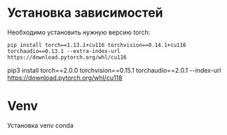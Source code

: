 
# Установка зависимостей
Необходимо установить нужную версию torch:
```
pip install torch==1.13.1+cu116 torchvision==0.14.1+cu116 torchaudio==0.13.1 --extra-index-url https://download.pytorch.org/whl/cu116
```
pip3 install torch==2.0.0  torchvision==0.15.1 torchaudio==2.0.1 --index-url https://download.pytorch.org/whl/cu118


# Venv

Установка venv conda 